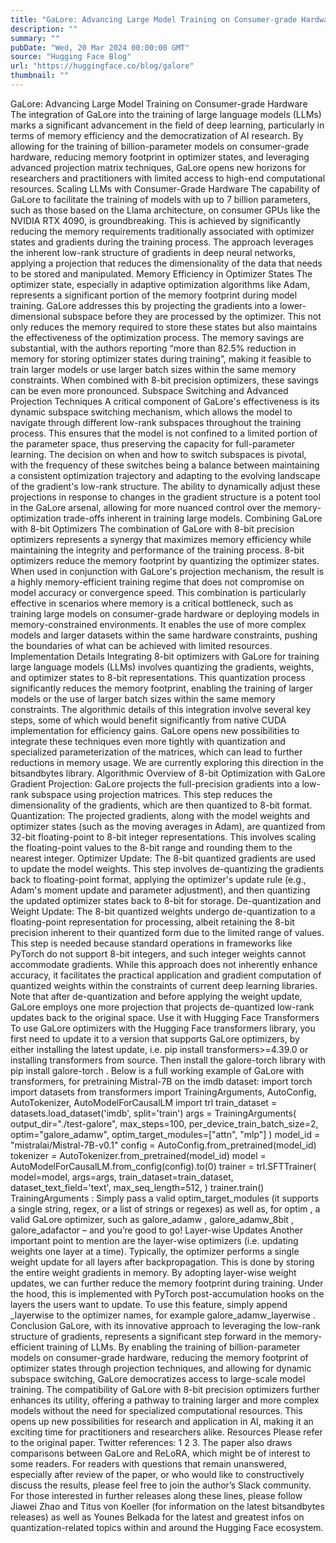 ```yaml
---
title: "GaLore: Advancing Large Model Training on Consumer-grade Hardware"
description: ""
summary: ""
pubDate: "Wed, 20 Mar 2024 00:00:00 GMT"
source: "Hugging Face Blog"
url: "https://huggingface.co/blog/galore"
thumbnail: ""
---
```


GaLore: Advancing Large Model Training on Consumer-grade Hardware
The integration of GaLore into the training of large language models (LLMs) marks a significant advancement in the field of deep learning, particularly in terms of memory efficiency and the democratization of AI research. By allowing for the training of billion-parameter models on consumer-grade hardware, reducing memory footprint in optimizer states, and leveraging advanced projection matrix techniques, GaLore opens new horizons for researchers and practitioners with limited access to high-end computational resources.
Scaling LLMs with Consumer-Grade Hardware
The capability of GaLore to facilitate the training of models with up to 7 billion parameters, such as those based on the Llama architecture, on consumer GPUs like the NVIDIA RTX 4090, is groundbreaking. This is achieved by significantly reducing the memory requirements traditionally associated with optimizer states and gradients during the training process. The approach leverages the inherent low-rank structure of gradients in deep neural networks, applying a projection that reduces the dimensionality of the data that needs to be stored and manipulated.
Memory Efficiency in Optimizer States
The optimizer state, especially in adaptive optimization algorithms like Adam, represents a significant portion of the memory footprint during model training. GaLore addresses this by projecting the gradients into a lower-dimensional subspace before they are processed by the optimizer. This not only reduces the memory required to store these states but also maintains the effectiveness of the optimization process.
The memory savings are substantial, with the authors reporting “more than 82.5% reduction in memory for storing optimizer states during training”, making it feasible to train larger models or use larger batch sizes within the same memory constraints. When combined with 8-bit precision optimizers, these savings can be even more pronounced.
Subspace Switching and Advanced Projection Techniques
A critical component of GaLore's effectiveness is its dynamic subspace switching mechanism, which allows the model to navigate through different low-rank subspaces throughout the training process. This ensures that the model is not confined to a limited portion of the parameter space, thus preserving the capacity for full-parameter learning. The decision on when and how to switch subspaces is pivotal, with the frequency of these switches being a balance between maintaining a consistent optimization trajectory and adapting to the evolving landscape of the gradient's low-rank structure.
The ability to dynamically adjust these projections in response to changes in the gradient structure is a potent tool in the GaLore arsenal, allowing for more nuanced control over the memory-optimization trade-offs inherent in training large models.
Combining GaLore with 8-bit Optimizers
The combination of GaLore with 8-bit precision optimizers represents a synergy that maximizes memory efficiency while maintaining the integrity and performance of the training process. 8-bit optimizers reduce the memory footprint by quantizing the optimizer states. When used in conjunction with GaLore's projection mechanism, the result is a highly memory-efficient training regime that does not compromise on model accuracy or convergence speed.
This combination is particularly effective in scenarios where memory is a critical bottleneck, such as training large models on consumer-grade hardware or deploying models in memory-constrained environments. It enables the use of more complex models and larger datasets within the same hardware constraints, pushing the boundaries of what can be achieved with limited resources.
Implementation Details
Integrating 8-bit optimizers with GaLore for training large language models (LLMs) involves quantizing the gradients, weights, and optimizer states to 8-bit representations. This quantization process significantly reduces the memory footprint, enabling the training of larger models or the use of larger batch sizes within the same memory constraints. The algorithmic details of this integration involve several key steps, some of which would benefit significantly from native CUDA implementation for efficiency gains. GaLore opens new possibilities to integrate these techniques even more tightly with quantization and specialized parameterization of the matrices, which can lead to further reductions in memory usage. We are currently exploring this direction in the bitsandbytes library.
Algorithmic Overview of 8-bit Optimization with GaLore
Gradient Projection: GaLore projects the full-precision gradients into a low-rank subspace using projection matrices. This step reduces the dimensionality of the gradients, which are then quantized to 8-bit format.
Quantization: The projected gradients, along with the model weights and optimizer states (such as the moving averages in Adam), are quantized from 32-bit floating-point to 8-bit integer representations. This involves scaling the floating-point values to the 8-bit range and rounding them to the nearest integer.
Optimizer Update: The 8-bit quantized gradients are used to update the model weights. This step involves de-quantizing the gradients back to floating-point format, applying the optimizer's update rule (e.g., Adam's moment update and parameter adjustment), and then quantizing the updated optimizer states back to 8-bit for storage.
De-quantization and Weight Update: The 8-bit quantized weights undergo de-quantization to a floating-point representation for processing, albeit retaining the 8-bit precision inherent to their quantized form due to the limited range of values. This step is needed because standard operations in frameworks like PyTorch do not support 8-bit integers, and such integer weights cannot accommodate gradients. While this approach does not inherently enhance accuracy, it facilitates the practical application and gradient computation of quantized weights within the constraints of current deep learning libraries. Note that after de-quantization and before applying the weight update, GaLore employs one more projection that projects de-quantized low-rank updates back to the original space.
Use it with Hugging Face Transformers
To use GaLore optimizers with the Hugging Face transformers library, you first need to update it to a version that supports GaLore optimizers, by either installing the latest update, i.e. pip install transformers>=4.39.0
or installing transformers from source.
Then install the galore-torch library with pip install galore-torch
. Below is a full working example of GaLore with transformers, for pretraining Mistral-7B on the imdb dataset:
import torch
import datasets
from transformers import TrainingArguments, AutoConfig, AutoTokenizer, AutoModelForCausalLM
import trl
train_dataset = datasets.load_dataset('imdb', split='train')
args = TrainingArguments(
output_dir="./test-galore",
max_steps=100,
per_device_train_batch_size=2,
optim="galore_adamw",
optim_target_modules=["attn", "mlp"]
)
model_id = "mistralai/Mistral-7B-v0.1"
config = AutoConfig.from_pretrained(model_id)
tokenizer = AutoTokenizer.from_pretrained(model_id)
model = AutoModelForCausalLM.from_config(config).to(0)
trainer = trl.SFTTrainer(
model=model,
args=args,
train_dataset=train_dataset,
dataset_text_field='text',
max_seq_length=512,
)
trainer.train()
TrainingArguments
: Simply pass a valid optim_target_modules
(it supports a single string, regex, or a list of strings or regexes) as well as, for optim
, a valid GaLore optimizer, such as galore_adamw
, galore_adamw_8bit
, galore_adafactor
– and you’re good to go!
Layer-wise Updates
Another important point to mention are the layer-wise optimizers (i.e. updating weights one layer at a time). Typically, the optimizer performs a single weight update for all layers after backpropagation. This is done by storing the entire weight gradients in memory. By adopting layer-wise weight updates, we can further reduce the memory footprint during training. Under the hood, this is implemented with PyTorch post-accumulation hooks on the layers the users want to update.
To use this feature, simply append _layerwise
to the optimizer names, for example galore_adamw_layerwise
.
Conclusion
GaLore, with its innovative approach to leveraging the low-rank structure of gradients, represents a significant step forward in the memory-efficient training of LLMs. By enabling the training of billion-parameter models on consumer-grade hardware, reducing the memory footprint of optimizer states through projection techniques, and allowing for dynamic subspace switching, GaLore democratizes access to large-scale model training. The compatibility of GaLore with 8-bit precision optimizers further enhances its utility, offering a pathway to training larger and more complex models without the need for specialized computational resources. This opens up new possibilities for research and application in AI, making it an exciting time for practitioners and researchers alike.
Resources
Please refer to the original paper. Twitter references: 1 2 3. The paper also draws comparisons between GaLore and ReLoRA, which might be of interest to some readers. For readers with questions that remain unanswered, especially after review of the paper, or who would like to constructively discuss the results, please feel free to join the author’s Slack community. For those interested in further releases along these lines, please follow Jiawei Zhao and Titus von Koeller (for information on the latest bitsandbytes
releases) as well as Younes Belkada for the latest and greatest infos on quantization-related topics within and around the Hugging Face ecosystem.